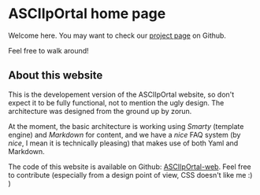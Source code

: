 ASCIIpOrtal home page
=====================

Welcome here. You may want to check our [project page](https://github.com/cymonsgames/ASCIIpOrtal) on Github.

Feel free to walk around!

About this website
------------------

This is the developement version of the ASCIIpOrtal website, so don't expect it to be fully functional, not to mention the ugly design. The architecture was designed from the ground up by zorun.

At the moment, the basic architecture is working using *Smarty* (template engine) and *Markdown* for content, and we have a *nice* FAQ system (by *nice*, I mean it is technically pleasing) that makes use of both Yaml and Markdown.

The code of this website is available on Github: [ASCIIpOrtal-web](https://github.com/zorun/ASCIIpOrtal-web). Feel free to contribute (especially from a design point of view, CSS doesn't like me :) )
